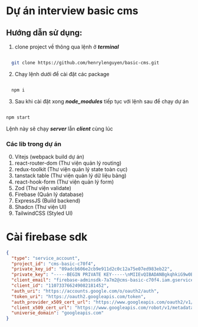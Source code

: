 # Dự án interview basic cms

## Hướng dẫn sử dụng:
1. clone project về thông qua lệnh ở ***terminal***

```bash

  git clone https://github.com/henrylenguyen/basic-cms.git

```
2. Chạy lệnh dưới để cài đặt các package

```bash

  npm i

```

3. Sau khi cài đặt xong ***node_modules*** tiếp tục với lệnh sau để chạy dự án

```bash

npm start

```

Lệnh này sẽ chạy ***server*** lẫn ***client*** cùng lúc

### Các lib trong dự án
0. Vitejs (webpack build dự án)
1. react-router-dom (Thư viện quản lý routing)
2. redux-toolkit (Thư viện quản lý state toàn cục)
3. tanstack table (Thư viện quản lý dữ liệu bảng)
4. react-hook-form (Thư viện quản lý form)
5. Zod (Thư viện validate)
6. Firebase (Quản lý database)
7. ExpressJS (Build backend)
8. Shadcn (Thư viện UI)
9. TailwindCSS (Styled UI)

# Cài firebase sdk

```json
{
  "type": "service_account",
  "project_id": "cms-basic-c70f4",
  "private_key_id": "09adcb606e2cb9e911d2c0c12a75e07ed983eb22",
  "private_key": "-----BEGIN PRIVATE KEY-----\nMIIEvQIBADANBgkqhkiG9w0BAQEFAASCBKcwggSjAgEAAoIBAQDC6oln4M3zBq7I\nCxewWFeuHn2a7l9QxNxHw3Wy6LTSFZWLpy3L2pc5ioEAJ3rnFRqql6Jo1baQ3DDL\nZf8pgTMJ5yXmlwZRhneTWrreSB2giXSeXVWr9hz6KrIqppdQW7DQI3RrrdJxX38b\nPavMlwxFuvTGuacHw0Yrygwqs5nVIbWWy0swe1Ldsw2gP6u0CL2ve1hO26WXlg0N\n/9CcqHNUsYaoB9Gzu/9VISV+NnVkWf4OvBtcdejzgyzK/ZKzIsLFLm+utTHoBmK9\n0M+b21SeEL3sWHEu9B62P7ioBihdFu/Fa2z4A+NtmAWNg9LZKSZYlKhUzxxZw5zt\nJtfr3thdAgMBAAECggEAIgeD7z6UfjAlvhePrnIx9pxspeqleeqwoZfKme5eOUpa\n5juM94jle36GmJIL90GcOvnHuUFMgxxqKWyYgHTFxh4UpB4sVHnjMPb3ZnzVLVSq\nJ0bYwPGyK+vd2KvmgXlMlH4IIo+BjNkVDhq1fn3FfvwNpY8+jdCmFNmMx7y85/RQ\n/rGP9tkGjOZfMB5OHjS2sxevkjMCILHk7+oKmAXejRuh8EFFm8kua+k5UWMjYf3P\nuJe5F3LQkoODf8OEO63jlMRE43hFq39vJuPKAddCIoE/Wmalh64hqdLOcdR7G7sF\nk8PNyL0sAZrRFh/16XnhiYTCifjToZz3RKehPWCumQKBgQD3v0X36jTmkP2USClo\nciUTe6WIipveq6gQci64y+Lu4R2szykt7OtOEgVr4Ix2dwXfdGbvcwFuihM0XhRj\n371pWilbCGV7KHi2Aes+i7GyveMn5rQ3h9kSXLSg1Be7GDR1qDKpzmdr/BNk+Yt8\nXzh2YmmQiQnPwz4ThUT5wBfHyQKBgQDJaLvR2O1Qgcg/5JjbCzArgd+V4DzLQIan\ndlt0dFbGTgpsCBA366XYx0wjQM/lsn8zr+WnhopusQ4mbohbz3BDFzh7Xq6wcDNz\n+X0XtriurGa15XeoR7+xOex1qBc9HuPvhZ3nYTwEYL86AqjnKRcNn0s6Axrn+Pi1\n6TUbmtP99QKBgQDczSsl1iXJrEVkZ6AIB1tF7vhMJgTfQqvp5GoBpy0c66OQBZ3U\n4Yehr+wHBj0Jw/CHA+5N0HjhNMwC6ypPDPR6NbIQAP648gwLYtBvkP8Rp60RPcs2\nhquPcvJFOGHiDKOMjRiCQIPqOOJsJwALG65tzC37dDc7ZO4pZahg0rQfCQKBgGe2\nMbj+Pj2NhuM3wGpS2YwdxVc077kt0ejbrn5KBgD5YK5+fHN/OZhmD9O7ZRJ/lraz\n5csdIZ2cOJAbrMWyDLnPdDs65zNdo3Ed0IdshK8VgZI6xiH2SERnclanpsfHZ1II\neOYTkMckVnP1uKnH4+IU27TUsn8vGkr5+mnrkSwdAoGAGqFbJp9Ef/NxjPpXHDkp\ncX4eW+zUL1gG/ECpH8f2ZEo2XtKXs4gMBMzOcjswCgWXc2R6KUPwa+hzHxtzPPJp\noRvWQD61nwHVmXpBiZuFL2rBjWRYTrM5yahKFjNiyxSydRWahR5FKudu7K38uBTh\nkgwsVsK90bSMcQOKPfOx2js=\n-----END PRIVATE KEY-----\n",
  "client_email": "firebase-adminsdk-7a7m2@cms-basic-c70f4.iam.gserviceaccount.com",
  "client_id": "110733766249082181452",
  "auth_uri": "https://accounts.google.com/o/oauth2/auth",
  "token_uri": "https://oauth2.googleapis.com/token",
  "auth_provider_x509_cert_url": "https://www.googleapis.com/oauth2/v1/certs",
  "client_x509_cert_url": "https://www.googleapis.com/robot/v1/metadata/x509/firebase-adminsdk-7a7m2%40cms-basic-c70f4.iam.gserviceaccount.com",
  "universe_domain": "googleapis.com"
}

```